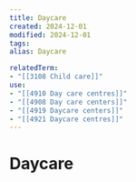 ```yaml
---
title: Daycare
created: 2024-12-01
modified: 2024-12-01
tags: 
alias: Daycare

relatedTerm:
- "[[3108 Child care]]"
use:
- "[[4910 Day care centres]]"
- "[[4908 Day care centers]]"
- "[[4919 Daycare centers]]"
- "[[4921 Daycare centres]]"
---
```

# Daycare
